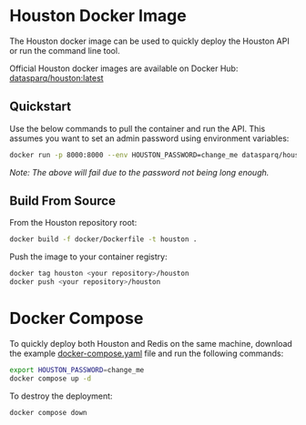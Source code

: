
# Houston Docker Image

The Houston docker image can be used to quickly deploy the Houston API or run the command line tool.

Official Houston docker images are available on Docker Hub: [datasparq/houston:latest](https://hub.docker.com/r/datasparq/houston)

## Quickstart

Use the below commands to pull the container and run the API. 
This assumes you want to set an admin password using environment variables:

```bash
docker run -p 8000:8000 --env HOUSTON_PASSWORD=change_me datasparq/houston api
```

_Note: The above will fail due to the password not being long enough._

## Build From Source

From the Houston repository root:

```bash
docker build -f docker/Dockerfile -t houston .
```

Push the image to your container registry:

```bash
docker tag houston <your repository>/houston
docker push <your repository>/houston
```

# Docker Compose

To quickly deploy both Houston and Redis on the same machine, download the example 
[docker-compose.yaml](../docker/docker-compose.yaml) file and run the following commands:

```bash
export HOUSTON_PASSWORD=change_me
docker compose up -d
```

To destroy the deployment:
```bash
docker compose down
```
